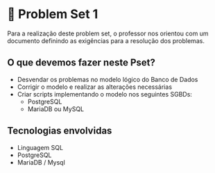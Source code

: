 # 🍰 Problem Set 1

Para a realização deste problem set, o professor nos orientou com um documento definindo as exigências para a resolução dos problemas.

## O que devemos fazer neste Pset?
- Desvendar os problemas no modelo lógico do Banco de Dados 
- Corrigir o modelo e realizar as alterações necessárias
- Criar scripts implementando o modelo nos seguintes SGBDs:
   - PostgreSQL
   - MariaDB ou MySQL

## Tecnologias envolvidas
- Linguagem SQL
- PostgreSQL
- MariaDB / Mysql
